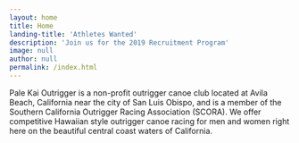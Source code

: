 ```yaml
---
layout: home
title: Home
landing-title: 'Athletes Wanted'
description: 'Join us for the 2019 Recruitment Program' 
image: null
author: null
permalink: /index.html
---
```


Pale Kai Outrigger is a non-profit outrigger canoe club located at Avila Beach, California near the city of San Luis Obispo, and is a member of the Southern California Outrigger Racing Association (SCORA). We offer competitive Hawaiian style outrigger canoe racing for men and women right here on the beautiful central coast waters of California.
